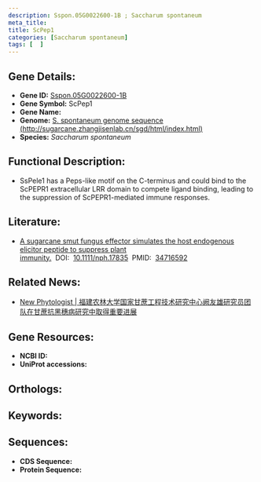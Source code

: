 ```yaml
---
description: Sspon.05G0022600-1B ; Saccharum spontaneum
meta_title:
title: ScPep1
categories: [Saccharum spontaneum]
tags: [  ]
---
```


## Gene Details:
- **Gene ID:**	[Sspon.05G0022600-1B]()
- **Gene Symbol:** ScPep1
- **Gene Name:** 
- **Genome:** [S. spontaneum genome sequence (http://sugarcane.zhangjisenlab.cn/sgd/html/index.html)]()
- **Species:** *Saccharum spontaneum*

## Functional Description:
   - SsPele1 has a Peps-like motif on the C-terminus and could bind to the ScPEPR1 extracellular LRR domain to compete ligand binding, leading to the suppression of ScPEPR1-mediated immune responses. 

## Literature:
   - [A sugarcane smut fungus effector simulates the host endogenous elicitor peptide to suppress plant immunity.]( https://pubmed.ncbi.nlm.nih.gov/34716592/)&nbsp;&nbsp;DOI:&nbsp;&nbsp;[10.1111/nph.17835](https://pubmed.ncbi.nlm.nih.gov/34716592/)&nbsp;&nbsp;PMID:&nbsp;&nbsp;[34716592](https://pubmed.ncbi.nlm.nih.gov/34716592/)

## Related News:
   - [New Phytologist | 福建农林大学国家甘蔗工程技术研究中心阙友雄研究员团队在甘蔗抗黑穗病研究中取得重要进展](https://mp.weixin.qq.com/s?__biz=Mzg3MDEwNDEyMg==&mid=2247520770&idx=8&sn=bc1a8d1dd8ad0d645731215072a61869&chksm=ce903f57f9e7b6410b362c6c8227b83dac310bfe006dc6ccee40796bc965dcb1b67983343546&scene=27#wechat_redirect)

## Gene Resources:
- **NCBI ID:** [](https://www.ncbi.nlm.nih.gov/gene/?term=)
- **UniProt accessions:** [](https://www.uniprot.org/uniprotkb//entry)

## Orthologs:


## Keywords:


## Sequences:
- **CDS Sequence:**
- **Protein Sequence:**
